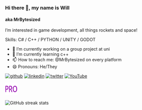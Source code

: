 ### Hi there 👋, my name is Will
#### aka MrBytesized
I’m interested in game development, all things rockets and space!

Skills: C# / C++ / PYTHON / UNITY / GODOT

- 🔭 I’m currently working on a group project at uni 
- 🌱 I’m currently learning c++ 
- 📫 How to reach me: @MrBytesized on every platform 
- 😄 Pronouns: He/They 


[<img src='https://cdn.jsdelivr.net/npm/simple-icons@3.0.1/icons/github.svg' alt='github' height='40'>](https://github.com/W1ll-Gale)  [<img src='https://cdn.jsdelivr.net/npm/simple-icons@3.0.1/icons/linkedin.svg' alt='linkedin' height='40'>](https://www.linkedin.com/in/https://www.linkedin.com/in/will-gale-14b343292//)  [<img src='https://cdn.jsdelivr.net/npm/simple-icons@3.0.1/icons/twitter.svg' alt='twitter' height='40'>](https://twitter.com/MrBytesized)  [<img src='https://cdn.jsdelivr.net/npm/simple-icons@3.0.1/icons/youtube.svg' alt='YouTube' height='40'>](https://www.youtube.com/channel/MrBytesized)  

<a href='https://github.com/pricing'><img src='https://raw.githubusercontent.com/acervenky/animated-github-badges/master/assets/pro.gif' width='40' height='40'></a> 

![GitHub streak stats](https://streak-stats.demolab.com/?user=W1ll-Gale)  

